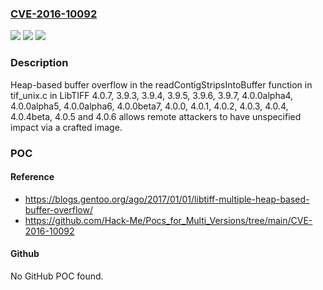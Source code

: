 ### [CVE-2016-10092](https://cve.mitre.org/cgi-bin/cvename.cgi?name=CVE-2016-10092)
![](https://img.shields.io/static/v1?label=Product&message=n%2Fa&color=blue)
![](https://img.shields.io/static/v1?label=Version&message=n%2Fa&color=blue)
![](https://img.shields.io/static/v1?label=Vulnerability&message=n%2Fa&color=brighgreen)

### Description

Heap-based buffer overflow in the readContigStripsIntoBuffer function in tif_unix.c in LibTIFF 4.0.7, 3.9.3, 3.9.4, 3.9.5, 3.9.6, 3.9.7, 4.0.0alpha4, 4.0.0alpha5, 4.0.0alpha6, 4.0.0beta7, 4.0.0, 4.0.1, 4.0.2, 4.0.3, 4.0.4, 4.0.4beta, 4.0.5 and 4.0.6 allows remote attackers to have unspecified impact via a crafted image.

### POC

#### Reference
- https://blogs.gentoo.org/ago/2017/01/01/libtiff-multiple-heap-based-buffer-overflow/
- https://github.com/Hack-Me/Pocs_for_Multi_Versions/tree/main/CVE-2016-10092

#### Github
No GitHub POC found.

